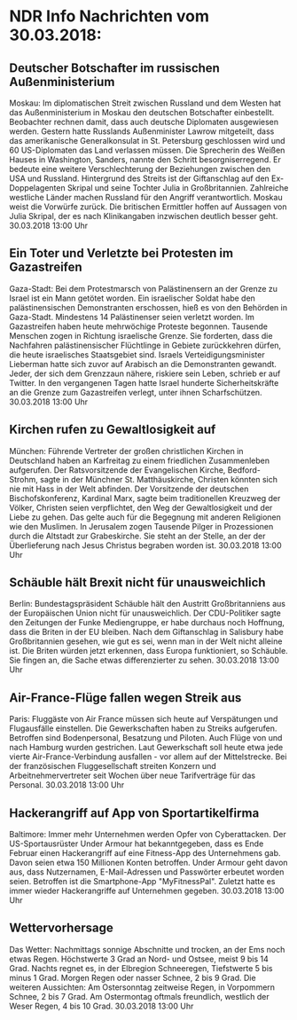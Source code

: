 # NDR Info Nachrichten vom 30.03.2018:


## Deutscher Botschafter im russischen Außenministerium
Moskau: Im diplomatischen Streit zwischen Russland und dem Westen hat das Außenministerium in Moskau den deutschen Botschafter einbestellt. Beobachter rechnen damit, dass auch deutsche Diplomaten ausgewiesen werden. Gestern hatte Russlands Außenminister Lawrow mitgeteilt, dass das amerikanische Generalkonsulat in St. Petersburg geschlossen wird und 60 US-Diplomaten das Land verlassen müssen. Die Sprecherin des Weißen Hauses in Washington, Sanders, nannte den Schritt besorgniserregend. Er bedeute eine weitere Verschlechterung der Beziehungen zwischen den USA und Russland. Hintergrund des Streits ist der Giftanschlag auf den Ex-Doppelagenten Skripal und seine Tochter Julia in Großbritannien. Zahlreiche westliche Länder machen Russland für den Angriff verantwortlich. Moskau weist die Vorwürfe zurück. Die britischen Ermittler hoffen auf Aussagen von Julia Skripal, der es nach Klinikangaben inzwischen deutlich besser geht. 30.03.2018 13:00 Uhr 

## Ein Toter und Verletzte bei Protesten im Gazastreifen
Gaza-Stadt: Bei dem Protestmarsch von Palästinensern an der Grenze zu Israel ist ein Mann getötet worden. Ein israelischer Soldat habe den palästinensischen Demonstranten erschossen, hieß es von den Behörden in Gaza-Stadt. Mindestens 14 Palästinenser seien verletzt worden. Im Gazastreifen haben heute mehrwöchige Proteste begonnen. Tausende Menschen zogen in Richtung israelische Grenze. Sie forderten, dass die Nachfahren palästinensischer Flüchtlinge in Gebiete zurückkehren dürfen, die heute israelisches Staatsgebiet sind. Israels Verteidigungsminister Lieberman hatte sich zuvor auf Arabisch an die Demonstranten gewandt. Jeder, der sich dem Grenzzaun nähere, riskiere sein Leben, schrieb er auf Twitter. In den vergangenen Tagen hatte Israel hunderte Sicherheitskräfte an die Grenze zum Gazastreifen verlegt, unter ihnen Scharfschützen. 30.03.2018 13:00 Uhr 

## Kirchen rufen zu Gewaltlosigkeit auf
München:		Führende Vertreter der großen christlichen Kirchen in Deutschland haben an Karfreitag zu einem friedlichen Zusammenleben aufgerufen. Der Ratsvorsitzende der Evangelischen Kirche, Bedford-Strohm, sagte in der Münchner St. Matthäuskirche, Christen könnten sich nie mit Hass in der Welt abfinden. Der Vorsitzende der deutschen Bischofskonferenz, Kardinal Marx, sagte beim traditionellen Kreuzweg der Völker, Christen seien verpflichtet, den Weg der Gewaltlosigkeit und der Liebe zu gehen. Das gelte auch für die Begegnung mit anderen Religionen wie den Muslimen. In Jerusalem  zogen Tausende Pilger in Prozessionen durch die Altstadt zur Grabeskirche. Sie steht an der Stelle, an der der Überlieferung nach Jesus Christus begraben worden ist. 30.03.2018 13:00 Uhr 

## Schäuble hält Brexit nicht für unausweichlich
Berlin: Bundestagspräsident Schäuble hält den Austritt Großbritanniens aus der Europäischen Union nicht für unausweichlich. Der CDU-Politiker sagte den Zeitungen der Funke Mediengruppe, er habe durchaus noch Hoffnung, dass die Briten in der EU bleiben. Nach dem Giftanschlag in Salisbury habe Großbritannien gesehen, wie gut es sei, wenn man in der Welt nicht alleine ist. Die Briten würden jetzt erkennen, dass Europa funktioniert, so Schäuble. Sie fingen an, die Sache etwas differenzierter zu sehen. 30.03.2018 13:00 Uhr 

## Air-France-Flüge fallen wegen Streik aus
Paris:	Fluggäste von Air France müssen sich heute auf Verspätungen und Flugausfälle einstellen. Die Gewerkschaften haben zu Streiks aufgerufen. Betroffen sind Bodenpersonal, Besatzung und Piloten. Auch Flüge von und nach Hamburg wurden gestrichen. Laut Gewerkschaft soll heute etwa jede vierte Air-France-Verbindung ausfallen - vor allem auf der Mittelstrecke. Bei der französischen Fluggesellschaft streiten Konzern und Arbeitnehmervertreter seit Wochen über neue Tarifverträge für das Personal. 30.03.2018 13:00 Uhr 

## Hackerangriff auf App von Sportartikelfirma
Baltimore: Immer mehr Unternehmen werden Opfer von Cyberattacken. Der US-Sportausrüster Under Armour hat bekanntgegeben, dass es Ende Februar einen Hackerangriff auf eine Fitness-App des Unternehmens gab. Davon seien etwa 150 Millionen Konten betroffen. Under Armour geht davon aus, dass Nutzernamen, E-Mail-Adressen und Passwörter erbeutet worden seien. Betroffen ist die Smartphone-App "MyFitnessPal". Zuletzt hatte es immer wieder Hackerangriffe auf Unternehmen gegeben. 30.03.2018 13:00 Uhr 

## Wettervorhersage
Das Wetter: Nachmittags sonnige Abschnitte und trocken, an der Ems noch etwas Regen. Höchstwerte 3 Grad an Nord- und Ostsee, meist 9 bis 14 Grad. Nachts regnet es, in der Elbregion Schneeregen, Tiefstwerte 5 bis minus 1 Grad. Morgen Regen oder nasser Schnee, 2 bis 9 Grad. Die weiteren Aussichten: Am Ostersonntag zeitweise Regen, in Vorpommern Schnee, 2 bis 7 Grad. Am Ostermontag oftmals freundlich, westlich der Weser Regen, 4 bis 10 Grad. 30.03.2018 13:00 Uhr 
